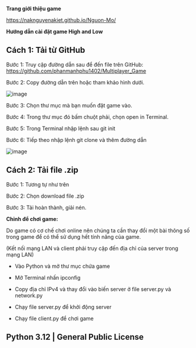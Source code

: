 **Trang giới thiệu game**

https://naknguyenakiet.github.io/Nguon-Mo/

**Hướng dẫn cài đặt game High and Low**

## Cách 1: Tải từ GitHub

Bước 1:
Truy cập đường dẫn sau để đến file trên GitHub: https://github.com/phanmanhphu1402/Multiplayer_Game

Bước 2:
Copy đường dẫn trên hoặc tham khảo hình dưới.

![image](https://github.com/NakNguyenAKiet/CaroGame/assets/93853392/e864f9bb-1591-4e72-9221-3ec7d1f97846)

Bước 3:
Chọn thư mục mà bạn muốn đặt game vào.

Bước 4: Trong thư mục đó bấm chuột phải, chọn open in Terminal.

Bước 5: Trong Terminal nhập lệnh sau git init

Bước 6: Tiếp theo nhập lệnh git clone và thêm đường dẫn

![image](https://github.com/NakNguyenAKiet/CaroGame/assets/93853392/f75b7aec-8993-4e14-acdf-26d62a9e3bbd)


## Cách 2: Tải file .zip

Bước 1: Tương tự như trên

Bước 2: Chọn download file .zip

Bước 3: Tải hoàn thành, giải nén.

**Chỉnh để chơi game:**

Do game có cơ chế chơi online nên chúng ta cần thay đổi một bài thông số trong
game để có thể sử dụng hết tính năng của game.

(Kết nối mạng LAN và client phải truy cập đến địa chỉ của server trong mạng LAN)

- Vào Python và mở thư mục chứa game
  
- Mở Terminal nhấn ipconfig

- Copy địa chỉ IPv4 và thay đổi vào biến server ở file server.py và network.py
  
- Chạy file server.py để khởi động server

- Chạy file client.py để chơi game

## Python 3.12 | General Public License
